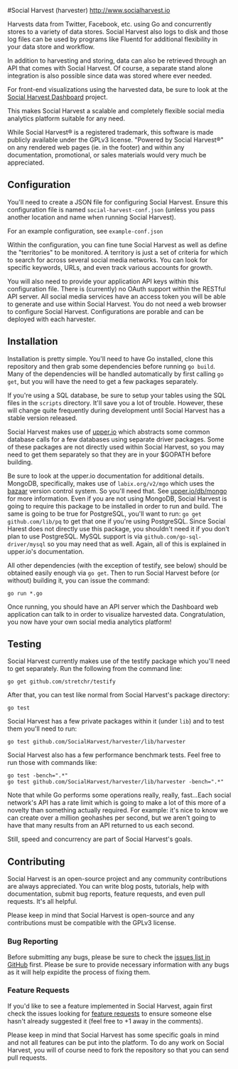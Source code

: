 #Social Harvest (harvester)
http://www.socialharvest.io

Harvests data from Twitter, Facebook, etc. using Go and concurrently stores to a variety of data stores.
Social Harvest also logs to disk and those log files can be used by programs like Fluentd for additional 
flexibility in your data store and workflow.

In addition to harvesting and storing, data can also be retrieved through an API that comes with Social Harvest.
Of course, a separate stand alone integration is also possible since data was stored where ever needed.

For front-end visualizations using the harvested data, be sure to look at the [Social Harvest Dashboard](https://github.com/SocialHarvest/dashboard) project.

This makes Social Harvest a scalable and completely flexible social media analytics platform suitable for any need.

While Social Harvest&reg; is a registered trademark, this software is made publicly available under the GPLv3 license.
"Powered by Social Harvest&reg;" on any rendered web pages (ie. in the footer) and within any documentation, promotional, or sales 
materials would very much be appreciated.

## Configuration

You'll need to create a JSON file for configuring Social Harvest. Ensure this configuration file is named ```social-harvest-conf.json``` 
(unless you pass another location and name when running Social Harvest).

For an example configuration, see ```example-conf.json```

Within the configuration, you can fine tune Social Harvest as well as define the "territories" to be monitored. A territory is just 
a set of criteria for which to search for across several social media networks. You can look for specific keywords, URLs, and even 
track various accounts for growth.

You will also need to provide your application API keys within this configuration file. There is (currently) no OAuth support within 
the RESTful API server. All social media services have an access token you will be able to generate and use within Social Harvest. 
You do not need a web browser to configure Social Harvest. Configurations are porable and can be deployed with each harvester.

## Installation

Installation is pretty simple. You'll need to have Go installed, clone this repository and then grab some dependencies before running 
```go build```. Many of the dependencies will be handled automatically by first calling ```go get```, but you will have the need to get 
a few packages separately.

If you're using a SQL database, be sure to setup your tables using the SQL files in the ```scripts``` directory. It'll save you a lot of trouble. 
However, these will change quite frequently during development until Social Harvest has a stable version released.

Social Harvest makes use of [upper.io](https://upper.io/db) which abstracts some common database calls for a few databases using separate driver packages.
Some of these packages are not directly used within Social Harvest, so you may need to get them separately so that they are in your $GOPATH 
before building.

Be sure to look at the upper.io documentation for additional details. MongoDB, specifically, makes use of ```labix.org/v2/mgo``` which uses the
[bazaar](http://bazaar.canonical.com/en/) version control system. So you'll need that. See [upper.io/db/mongo](https://upper.io/db/mongo) for more information. 
Even if you are not using MongoDB, Social Harvest is going to require this package to be installed in order to run and build. The same is going to be true 
for PostgreSQL, you'll want to run: ```go get github.com/lib/pq``` to get that one if you're using PostgreSQL. Since Social Harest does not directly use this 
package, you shouldn't need it if you don't plan to use PostgreSQL. MySQL support is via ```github.com/go-sql-driver/mysql``` so you may need that as well. 
Again, all of this is explained in upper.io's documentation.

All other dependencies (with the exception of testify, see below) should be obtained easily enough via ```go get```. Then to run Social Harvest before (or without) 
building it, you can issue the command:

```
go run *.go
```

Once running, you should have an API server which the Dashboard web application can talk to in order to visualize harvested data.
Congratulation, you now have your own social media analytics platform!

## Testing

Social Harvest currently makes use of the testify package which you'll need to get separately. Run the following from the command line:

```
go get github.com/stretchr/testify
```

After that, you can test like normal from Social Harvest's package directory:

```
go test
```

Social Harvest has a few private packages within it (under ```lib```) and to test them you'll need to run:

```
go test github.com/SocialHarvest/harvester/lib/harvester
```

Social Harvest also has a few performance benchmark tests. Feel free to run those with commands like:

```
go test -bench=".*"
go test github.com/SocialHarvest/harvester/lib/harvester -bench=".*"
```

Note that while Go performs some operations really, really, fast...Each social network's API has a rate limit which is going to make
a lot of this more of a novelty than something actually required. For example: it's nice to know we can create over a million geohashes 
per second, but we aren't going to have that many results from an API returned to us each second.

Still, speed and concurrency are part of Social Harvest's goals.

## Contributing

Social Harvest is an open-source project and any community contributions are always appreciated. You can write blog posts, tutorials, help 
with documentation, submit bug reports, feature requests, and even pull requests. It's all helpful.

Please keep in mind that Social Harvest is open-source and any contributions must be compatible with the GPLv3 license.

### Bug Reporting
Before submitting any bugs, please be sure to check the [issues list in GitHub](https://github.com/SocialHarvest/harvester/issues?state=open) first. 
Please be sure to provide necessary information with any bugs as it will help expidite the process of fixing them.

### Feature Requests
If you'd like to see a feature implemented in Social Harvest, again first check the issues looking for [feature requests](https://github.com/SocialHarvest/harvester/issues?labels=feature+request&page=1&state=open) to ensure someone else hasn't already suggested it (feel free to +1 away in the comments).

Please keep in mind that Social Harvest has some specific goals in mind and not all features can be put into the platform. To do any work on Social Harvest, 
you will of course need to fork the repository so that you can send pull requests.




